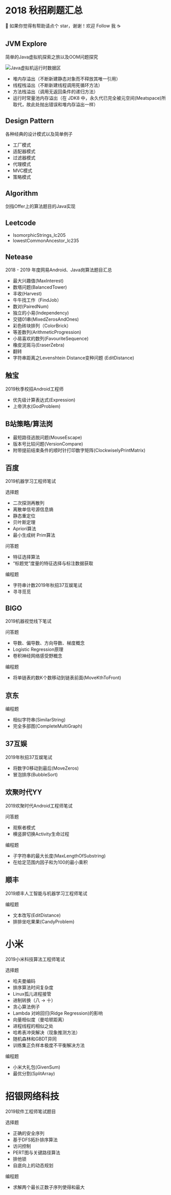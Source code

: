 # 2018 秋招刷题汇总

💪 如果你觉得有帮助请点个 star，谢谢！欢迎 Follow 我 ☕️

## JVM Explore

简单的Java虚拟机探索之旅以及OOM问题探究

![Java虚拟机运行时数据区](https://ws1.sinaimg.cn/mw690/0061W3qMgy1fugaeyygdlj30d70b2dhf.jpg)

- 堆内存溢出（不断新建静态对象而不释放其唯一引用）
- 线程栈溢出（不断新建线程调用死循环方法）
- 方法栈溢出（调用无返回条件的递归方法）
- 运行时常量池内存溢出（在 JDK8
  中，永久代已完全被元空间(Meatspace)所取代，故此处抛出错误和堆内存溢出一样）

## Design Pattern
各种经典的设计模式以及简单例子

- 工厂模式
- 适配器模式
- 过滤器模式
- 代理模式
- MVC模式
- 策略模式

## Algorithm

剑指Offer上的算法题目的Java实现

## Leetcode

- IsomorphicStrings_lc205
- lowestCommonAncestor_lc235

## Netease

2018 - 2019 年度网易Android、Java岗算法题目汇总

- 最大兴趣值(MaxInterest)
- 数塔问题(BalancedTower)
- 丰收(Harvest)
- 牛牛找工作（FindJob）
- 数对(PairedNum)
- 独立的小易(Independency)
- 交错01串(MixedZerosAndOnes)
- 彩色砖块排列（ColorBrick）
- 等差数列(ArithmeticProgression)
- 小易喜欢的数列(FavouriteSequence)
- 橡皮泥斑马(EraserZebra)
- 翻转
- 字符串距离之Levenshtein Distance变种问题 (EditDistance)

## 触宝
2019秋季校招Android工程师

- 优先级计算表达式(Expression)
- 上帝洪水(GodProblem)

## B站策略/算法岗

- 最短路径逃脱问题(MouseEscape)
- 版本号比较问题(VersionCompare)
- 附带提前结束条件的顺时针打印数字矩阵(ClockwiselyPrintMatrix)

## 百度
2019机器学习工程师笔试

选择题
- 二次探测再散列
- 离散单信号源信息熵
- 静态重定位
- 贝叶斯定理
- Apriori算法
- 最小生成树 Prim算法

问答题
- 特征选择算法
- “标题党”度量的特征选择与标注数据获取

编程题
- 字符串计数2019年秋招37互娱笔试
- 寻寻觅觅

## BIGO
2019机器视觉线下笔试

问答题
- 导数、偏导数、方向导数、梯度概念
- Logistic Regression原理
- 卷积神经网络感受野概念

编程题
- 将单链表的数K个数移动到链表前面(MoveKthToFront)

## 京东

编程题
- 相似字符串(SimilarString)
- 完全多部图(CompleteMultiGraph)

## 37互娱
2019年秋招37互娱笔试

- 将数字0移动到最后(MoveZeros)
- 冒泡排序(BubbleSort)

## 欢聚时代YY

2019欢聚时代Android工程师笔试

问答题
- 观察者模式
- 横竖屏切换Activity生命过程

编程题
- 子字符串的最大长度(MaxLengthOfSubstring)
- 在给定范围内因子和为100的最小乘积

## 顺丰
2019顺丰人工智能与机器学习工程师笔试

编程题
- 文本改写(EditDistance)
- 排排坐吃果果(CandyProblem)

# 小米
2019小米科技算法工程师笔试

选择题
- 哈夫曼编码
- 排序算法时间复杂度
- Linux孤儿进程接管
- 进制转换（八 -> 十）
- 贪心算法例子
- Lambda 对岭回归(Ridge Regression)的影响
- 向量相似度（曼哈顿距离） 
- 进程线程的相似之处
- 哈希表冲突解决（现象推测方法）
- 随机森林和GBDT异同
- 训练集正负样本极度不平衡解决方法

编程题
- 小米大礼包(GivenSum)
- 最优分割(SplitArray)

# 招银网络科技
2019软件工程师笔试题目

选择题
- 正确的安全序列
- 基于DFS拓扑排序算法
- 访问控制
- PERT图与关键路径算法
- 排他锁
- 自底向上的动态规划

编程题
- 求解两个最长正数子序列使得和最大





